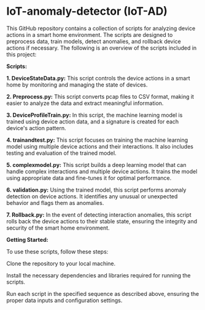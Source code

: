 # IoT-anomaly-detector (IoT-AD)

This GitHub repository contains a collection of scripts for analyzing device actions in a smart home environment. The scripts are designed to preprocess data, train models, detect anomalies, and rollback device actions if necessary. The following is an overview of the scripts included in this project: 

**Scripts:** 

**1. DeviceStateData.py:** This script controls the device actions in a smart home by monitoring and managing the state of devices.  

**2. Preprocess.py:** This script converts pcap files to CSV format, making it easier to analyze the data and extract meaningful information.  

**3. DeviceProfileTrain.py:** In this script, the machine learning model is trained using device action data, and a signature is created for each device's action pattern.  

**4. trainandtest.py:** This script focuses on training the machine learning model using multiple device actions and their interactions. It also includes testing and evaluation of the trained model. 

**5. complexmodel.py:** This script builds a deep learning model that can handle complex interactions and multiple device actions. It trains the model using appropriate data and fine-tunes it for optimal performance.  

**6. validation.py:** Using the trained model, this script performs anomaly detection on device actions. It identifies any unusual or unexpected behavior and flags them as anomalies.  

**7. Rollback.py:** In the event of detecting interaction anomalies, this script rolls back the device actions to their stable state, ensuring the integrity and security of the smart home environment. 

**Getting Started:**  

To use these scripts, follow these steps:  

Clone the repository to your local machine.  

Install the necessary dependencies and libraries required for running the scripts.  

Run each script in the specified sequence as described above, ensuring the proper data inputs and configuration settings. 
